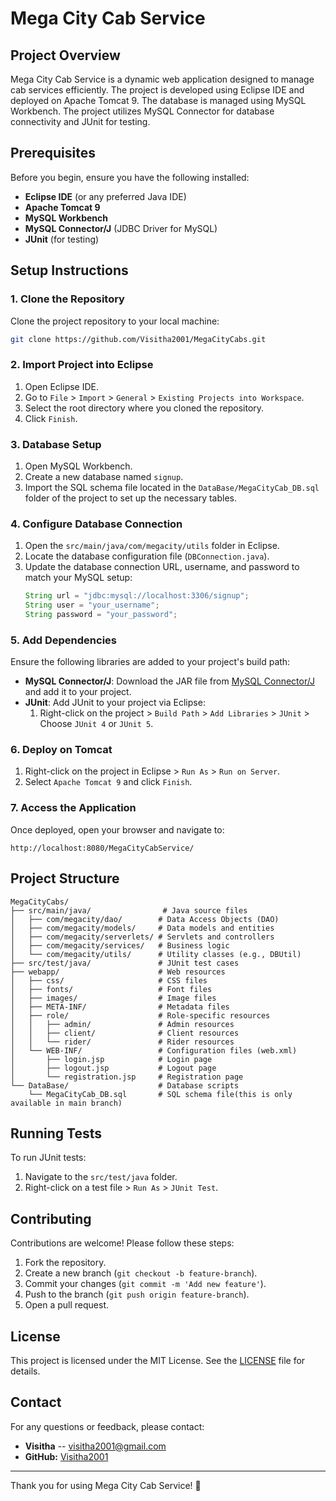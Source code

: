 # Mega City Cab Service

## Project Overview
Mega City Cab Service is a dynamic web application designed to manage cab services efficiently. The project is developed using Eclipse IDE and deployed on Apache Tomcat 9. The database is managed using MySQL Workbench. The project utilizes MySQL Connector for database connectivity and JUnit for testing.

## Prerequisites
Before you begin, ensure you have the following installed:
- **Eclipse IDE** (or any preferred Java IDE)
- **Apache Tomcat 9**
- **MySQL Workbench**
- **MySQL Connector/J** (JDBC Driver for MySQL)
- **JUnit** (for testing)

## Setup Instructions

### 1. Clone the Repository
Clone the project repository to your local machine:
```bash
git clone https://github.com/Visitha2001/MegaCityCabs.git
```

### 2. Import Project into Eclipse
1. Open Eclipse IDE.
2. Go to `File` > `Import` > `General` > `Existing Projects into Workspace`.
3. Select the root directory where you cloned the repository.
4. Click `Finish`.

### 3. Database Setup
1. Open MySQL Workbench.
2. Create a new database named `signup`.
3. Import the SQL schema file located in the `DataBase/MegaCityCab_DB.sql` folder of the project to set up the necessary tables.

### 4. Configure Database Connection
1. Open the `src/main/java/com/megacity/utils` folder in Eclipse.
2. Locate the database configuration file (`DBConnection.java`).
3. Update the database connection URL, username, and password to match your MySQL setup:
   ```java
   String url = "jdbc:mysql://localhost:3306/signup";
   String user = "your_username";
   String password = "your_password";
   ```

### 5. Add Dependencies
Ensure the following libraries are added to your project's build path:
- **MySQL Connector/J**: Download the JAR file from [MySQL Connector/J](https://dev.mysql.com/downloads/connector/j/) and add it to your project.
- **JUnit**: Add JUnit to your project via Eclipse:
  1. Right-click on the project > `Build Path` > `Add Libraries` > `JUnit` > Choose `JUnit 4` or `JUnit 5`.

### 6. Deploy on Tomcat
1. Right-click on the project in Eclipse > `Run As` > `Run on Server`.
2. Select `Apache Tomcat 9` and click `Finish`.

### 7. Access the Application
Once deployed, open your browser and navigate to:
```
http://localhost:8080/MegaCityCabService/
```

## Project Structure
```
MegaCityCabs/
├── src/main/java/                # Java source files
│   ├── com/megacity/dao/        # Data Access Objects (DAO)
│   ├── com/megacity/models/     # Data models and entities
│   ├── com/megacity/serverlets/ # Servlets and controllers
│   ├── com/megacity/services/   # Business logic
│   └── com/megacity/utils/      # Utility classes (e.g., DBUtil)
├── src/test/java/               # JUnit test cases
├── webapp/                      # Web resources
│   ├── css/                     # CSS files
│   ├── fonts/                   # Font files
│   ├── images/                  # Image files
│   ├── META-INF/                # Metadata files
│   ├── role/                    # Role-specific resources
│   │   ├── admin/               # Admin resources
│   │   ├── client/              # Client resources
│   │   └── rider/               # Rider resources
│   └── WEB-INF/                 # Configuration files (web.xml)
│       ├── login.jsp            # Login page
│       ├── logout.jsp           # Logout page
│       └── registration.jsp     # Registration page
└── DataBase/                    # Database scripts
    └── MegaCityCab_DB.sql       # SQL schema file(this is only available in main branch)
```

## Running Tests
To run JUnit tests:
1. Navigate to the `src/test/java` folder.
2. Right-click on a test file > `Run As` > `JUnit Test`.

## Contributing
Contributions are welcome! Please follow these steps:
1. Fork the repository.
2. Create a new branch (`git checkout -b feature-branch`).
3. Commit your changes (`git commit -m 'Add new feature'`).
4. Push to the branch (`git push origin feature-branch`).
5. Open a pull request.

## License
This project is licensed under the MIT License. See the [LICENSE](LICENSE) file for details.

## Contact
For any questions or feedback, please contact:
- **Visitha** -- visitha2001@gmail.com
- **GitHub:** [Visitha2001](https://github.com/Visitha2001)  

---

Thank you for using Mega City Cab Service! 🚕
